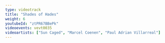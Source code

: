 ```yaml
---
type: videotrack
title: "Shades of Hades"
weight: 6
youtubeId: "ztPR67BBePk"
videoevents: vevt0035
videoartists: ["Sun Caged", "Marcel Coenen", "Paul Adrian Villarreal"]
---
```

